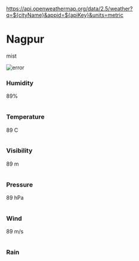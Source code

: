 https://api.openweathermap.org/data/2.5/weather?q=${cityName}&appid=${apiKey}&units=metric


<div id ="city_icon">
                <div id = "cityBox">
                    <h1 id = 'city'>Nagpur</h1>
                    <p>mist</p>                     
                </div>
                <div id = "iconBox">
                    <img src="https://openweathermap.org/img/wn/04d@2x.png" alt="error" id = "weatherIcon">
                </div>
            </div>
            <div class = "gridContents">
                <div class = "box">
                    <img src="/images/humidity.gif" alt="" class = "icons">
                    <h3>Humidity</h3>
                    <p>89%</p>
                </div>
                <div class = "box">
                    <img src="/images/temp.gif" class = "icons" alt="">
                    <h3>Temperature</h3>
                    <p>89 C</p>
                </div>
                <div class = "box">
                    <img src="/images/vision.gif" class = "icons" alt="">
                    <h3>Visibility</h3>
                    <p>89 m</p>
                </div>
                <div class = "box">
                    <img src="/images/pressure.gif" class = "icons" alt="">
                    <h3>Pressure</h3>
                    <p>89 hPa</p>
                </div>
                <div class = "box">
                    <img src="/images/wind.gif" class = "icons" alt="">
                    <h3>Wind</h3>
                    <p>89 m/s</p>
                </div>
                <div class = "box">
                    <img src="/images/rain.gif" class = "icons" alt="">
                    <h3>Rain</h3>
                    <p></p>
                </div>
            </div>
